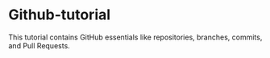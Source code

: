 # Github-tutorial
This tutorial contains GitHub essentials like repositories, branches, commits, and Pull Requests.
